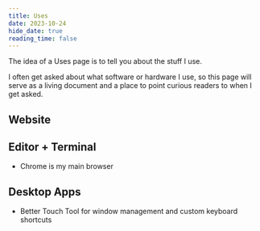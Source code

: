 ```yaml
---
title: Uses
date: 2023-10-24
hide_date: true
reading_time: false
---
```


The idea of a Uses page is to tell you about the stuff I use.

I often get asked about what software or hardware I use, so this page will serve as a living document and a place to point curious readers to when I get asked.

## Website

## Editor + Terminal

- Chrome is my main browser

## Desktop Apps

- Better Touch Tool for window management and custom keyboard shortcuts
